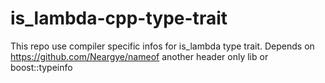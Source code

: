 # is_lambda-cpp-type-trait
This repo use compiler specific infos for is_lambda type trait. Depends on https://github.com/Neargye/nameof another header only lib or boost::typeinfo
